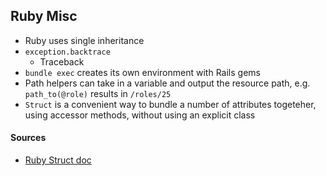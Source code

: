 ## Ruby Misc 

- Ruby uses single inheritance 
- `exception.backtrace` 
    - Traceback
- `bundle exec` creates its own environment with Rails gems 
- Path helpers can take in a variable and output the resource path, e.g. `path_to(@role)` results in `/roles/25`
- `Struct` is a convenient way to bundle a number of attributes togeteher, using accessor methods, without using an explicit class 

#### Sources 
- [Ruby Struct doc](https://ruby-doc.org/core-2.1.4/Struct.html)